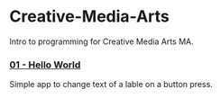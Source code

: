# Creative-Media-Arts
Intro to programming for Creative Media Arts MA.

### [01 - Hello World](https://github.com/KyleGoslan/App-Workshops/tree/master/01%20-%20Intro%20To%20Swift)
Simple app to change text of a lable on a button press.